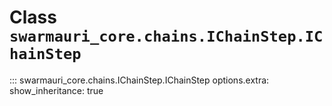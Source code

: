 # Class `swarmauri_core.chains.IChainStep.IChainStep`

::: swarmauri_core.chains.IChainStep.IChainStep
    options.extra:
      show_inheritance: true

